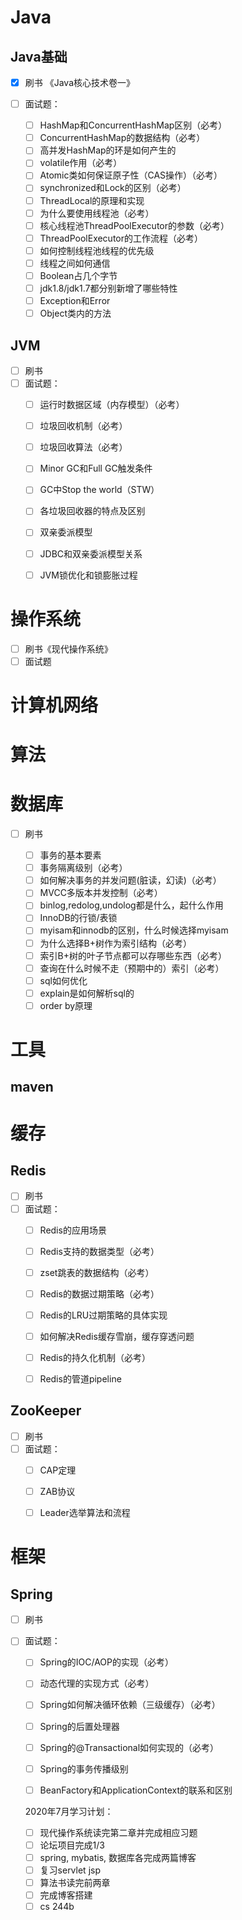 # Java

## Java基础

- [x] 刷书 《Java核心技术卷一》

- [ ] 面试题：

  - [ ] HashMap和ConcurrentHashMap区别（必考）
  - [ ] ConcurrentHashMap的数据结构（必考）
  - [ ] 高并发HashMap的环是如何产生的
  - [ ] volatile作用（必考）
  - [ ] Atomic类如何保证原子性（CAS操作）（必考）
  - [ ] synchronized和Lock的区别（必考）
  - [ ] ThreadLocal的原理和实现
  - [ ] 为什么要使用线程池（必考）
  - [ ] 核心线程池ThreadPoolExecutor的参数（必考）
  - [ ] ThreadPoolExecutor的工作流程（必考）
  - [ ] 如何控制线程池线程的优先级
  - [ ] 线程之间如何通信
  - [ ] Boolean占几个字节
  - [ ] jdk1.8/jdk1.7都分别新增了哪些特性
  - [ ] Exception和Error
  - [ ] Object类内的方法

## JVM

- [ ] 刷书
- [ ] 面试题：
  - [ ]  运行时数据区域（内存模型）（必考）
  - [ ] 垃圾回收机制（必考）
  - [ ]  垃圾回收算法（必考）
  - [ ]  Minor GC和Full GC触发条件
  - [ ]  GC中Stop the world（STW）
  - [ ]  各垃圾回收器的特点及区别
  - [ ]  双亲委派模型
  - [ ]  JDBC和双亲委派模型关系
  - [ ]  JVM锁优化和锁膨胀过程

  

# 操作系统

- [ ] 刷书《现代操作系统》
- [ ] 面试题

# 计算机网络

# 算法

# 数据库

- [ ] 刷书

  - [ ] 事务的基本要素
  - [ ] 事务隔离级别（必考）
  - [ ] 如何解决事务的并发问题(脏读，幻读)（必考）
  - [ ] MVCC多版本并发控制（必考）
  - [ ] binlog,redolog,undolog都是什么，起什么作用
  - [ ] InnoDB的行锁/表锁
  - [ ] myisam和innodb的区别，什么时候选择myisam
  - [ ] 为什么选择B+树作为索引结构（必考）
  - [ ] 索引B+树的叶子节点都可以存哪些东西（必考）
  - [ ] 查询在什么时候不走（预期中的）索引（必考）
  - [ ] sql如何优化
  - [ ] explain是如何解析sql的
  - [ ] order by原理

# 工具

## maven

# 缓存

## Redis

- [ ] 刷书
- [ ] 面试题：
  - [ ] Redis的应用场景
  - [ ] Redis支持的数据类型（必考）
  - [ ] zset跳表的数据结构（必考）
  - [ ] Redis的数据过期策略（必考）
  - [ ] Redis的LRU过期策略的具体实现
  - [ ] 如何解决Redis缓存雪崩，缓存穿透问题
  - [ ] Redis的持久化机制（必考）
  - [ ] Redis的管道pipeline



## ZooKeeper

- [ ] 刷书
- [ ] 面试题：
  - [ ] CAP定理
  - [ ] ZAB协议
  - [ ] Leader选举算法和流程



# 框架

## Spring

- [ ] 刷书

- [ ] 面试题：

  - [ ]  Spring的IOC/AOP的实现（必考）

  - [ ]  动态代理的实现方式（必考）

  - [ ]  Spring如何解决循环依赖（三级缓存）（必考）

  - [ ]  Spring的后置处理器

  - [ ]  Spring的@Transactional如何实现的（必考）

  - [ ]  Spring的事务传播级别

  - [ ]  BeanFactory和ApplicationContext的联系和区别
  
  2020年7月学习计划：
  - [ ] 现代操作系统读完第二章并完成相应习题
  - [ ] 论坛项目完成1/3
  - [ ] spring, mybatis, 数据库各完成两篇博客
  - [ ] 复习servlet jsp
  - [ ] 算法书读完前两章
  - [ ] 完成博客搭建
  - [ ] cs 244b
